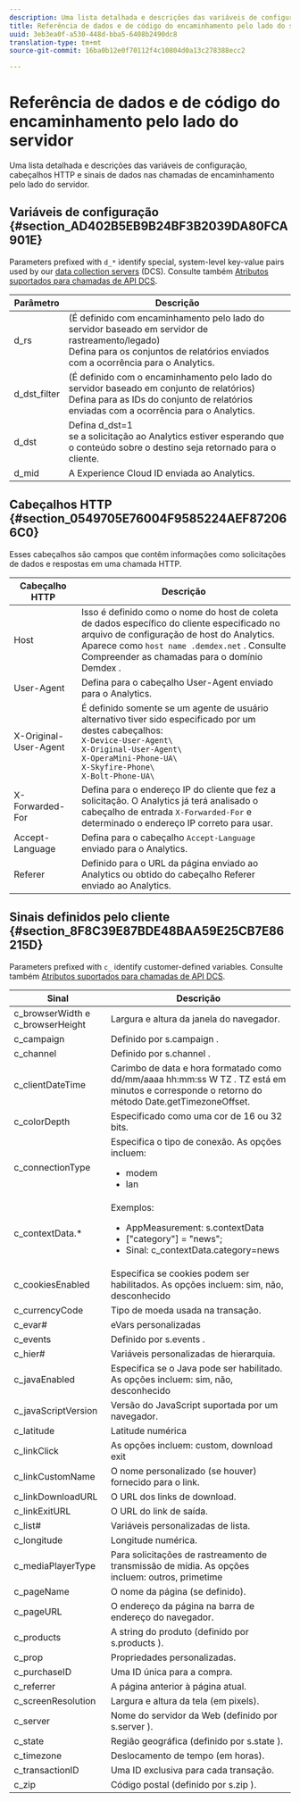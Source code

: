 ```yaml
---
description: Uma lista detalhada e descrições das variáveis de configuração, cabeçalhos HTTP e sinais de dados nas chamadas de encaminhamento pelo lado do servidor.
title: Referência de dados e de código do encaminhamento pelo lado do servidor
uuid: 3eb3ea0f-a530-448d-bba5-6408b2490dc8
translation-type: tm+mt
source-git-commit: 16ba0b12e0f70112f4c10804d0a13c278388ecc2

---
```



# Referência de dados e de código do encaminhamento pelo lado do servidor

Uma lista detalhada e descrições das variáveis de configuração, cabeçalhos HTTP e sinais de dados nas chamadas de encaminhamento pelo lado do servidor.

## Variáveis de configuração {#section_AD402B5EB9B24BF3B2039DA80FCA901E}

Parameters prefixed with `d_*` identify special, system-level key-value pairs used by our [data collection servers](https://marketing.adobe.com/resources/help/en_US/aam/c_compcollect.html) (DCS). Consulte também [Atributos suportados para chamadas de API DCS](https://marketing.adobe.com/resources/help/en_US/aam/dcs-keys.html).

| Parâmetro | Descrição |
|--- |--- |
| d_rs | (É definido com encaminhamento pelo lado do servidor baseado em servidor de rastreamento/legado) <br>Defina para os conjuntos de relatórios enviados com a ocorrência para o Analytics. |
| d_dst_filter | (É definido com o encaminhamento pelo lado do servidor baseado em conjunto de relatórios) <br>Defina para as IDs do conjunto de relatórios enviadas com a ocorrência para o Analytics. |
| d_dst | Defina d_dst=1<br> se a solicitação ao Analytics estiver esperando que o conteúdo sobre o destino seja retornado para o cliente. |
| d_mid | A Experience Cloud ID enviada ao Analytics. |

## Cabeçalhos HTTP {#section_0549705E76004F9585224AEF872066C0}

Esses cabeçalhos são campos que contêm informações como solicitações de dados e respostas em uma chamada HTTP.

<!-- Meike, missing link in table below: "See Understanding Calls to the Demdex Domain" -->

| Cabeçalho HTTP | Descrição |
|--- |--- |
| Host | Isso é definido como o nome do host de coleta de dados específico do cliente especificado no arquivo de configuração de host do Analytics. Aparece como   `host name .demdex.net` .  Consulte Compreender as chamadas para o domínio Demdex . |
| User-Agent | Defina para o cabeçalho User-Agent enviado para o Analytics. |
| X-Original-User-Agent | É definido somente se um agente de usuário alternativo tiver sido especificado por um destes cabeçalhos: </br>`X-Device-User-Agent\ `  </br>`X-Original-User-Agent\`   </br>`X-OperaMini-Phone-UA\`   </br>`X-Skyfire-Phone\`    </br>`X-Bolt-Phone-UA\` |
| X-Forwarded-For | Defina para o endereço IP do cliente que fez a solicitação. O Analytics já terá analisado o cabeçalho de entrada `X-Forwarded-For` e determinado o endereço IP correto para usar. |
| Accept-Language | Defina para o cabeçalho `Accept-Language` enviado para o Analytics. |
| Referer | Definido para o URL da página enviado ao Analytics ou obtido do cabeçalho Referer enviado ao Analytics. |

## Sinais definidos pelo cliente {#section_8F8C39E87BDE48BAA59E25CB7E86215D}

Parameters prefixed with `c_` identify customer-defined variables. Consulte também [Atributos suportados para chamadas de API DCS](https://marketing.adobe.com/resources/help/en_US/aam/dcs-keys.html).

| Sinal | Descrição |
|--- |--- |
| c_browserWidth e c_browserHeight | Largura e altura da janela do navegador. |
| c_campaign | Definido por s.campaign . |
| c_channel | Definido por s.channel . |
| c_clientDateTime | Carimbo de data e hora formatado como dd/mm/aaaa hh:mm:ss W TZ .    TZ está em minutos e corresponde o retorno do método Date.getTimezoneOffset. |
| c_colorDepth | Especificado como uma cor de 16 ou 32 bits. |
| c_connectionType | Especifica o tipo de conexão. As opções incluem:<ul><li>modem</li><li>lan</li></ul> |
| c_contextData.* | Exemplos:<ul><li>AppMeasurement: s.contextData</li><li>["category"] = "news";</li><li>Sinal: c_contextData.category=news</li></ul> |
| c_cookiesEnabled | Especifica se cookies podem ser habilitados. As opções incluem: sim, não, desconhecido |
| c_currencyCode | Tipo de moeda usada na transação. |
| c_evar# | eVars personalizadas |
| c_events | Definido por s.events . |
| c_hier# | Variáveis personalizadas de hierarquia. |
| c_javaEnabled | Especifica se o Java pode ser habilitado. As opções incluem: sim, não, desconhecido |
| c_javaScriptVersion | Versão do JavaScript suportada por um navegador. |
| c_latitude | Latitude numérica |
| c_linkClick | As opções incluem: custom, download exit |
| c_linkCustomName | O nome personalizado (se houver) fornecido para o link. |
| c_linkDownloadURL | O URL dos links de download. |
| c_linkExitURL | O URL do link de saída. |
| c_list# | Variáveis personalizadas de lista. |
| c_longitude | Longitude numérica. |
| c_mediaPlayerType | Para solicitações de rastreamento de transmissão de mídia. As opções incluem:  outros, primetime |
| c_pageName | O nome da página (se definido). |
| c_pageURL | O endereço da página na barra de endereço do navegador. |
| c_products | A string do produto (definido por s.products ). |
| c_prop | Propriedades personalizadas. |
| c_purchaseID | Uma ID única para a compra. |
| c_referrer | A página anterior à página atual. |
| c_screenResolution | Largura e altura da tela (em pixels). |
| c_server | Nome do servidor da Web (definido por s.server ). |
| c_state | Região geográfica (definido por s.state ). |
| c_timezone | Deslocamento de tempo (em horas). |
| c_transactionID | Uma ID exclusiva para cada transação. |
| c_zip | Código postal (definido por s.zip ). |

